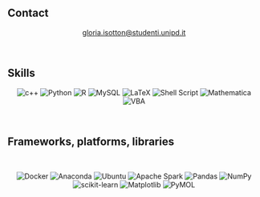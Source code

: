## Contact
<div align="center">
  
  gloria.isotton@studenti.unipd.it
  
</div>

<br />

## Skills
<div align="center">
  
![c++](https://img.shields.io/badge/c%2B%2B-magenta?style=for-the-badge&logo=cplusplus&logoColor=darkgreen)
![Python](https://img.shields.io/badge/python-3670A0?style=for-the-badge&logo=python&logoColor=ffdd54)
![R](https://img.shields.io/badge/r-%23276DC3.svg?style=for-the-badge&logo=r&logoColor=white)
![MySQL](https://img.shields.io/badge/mysql-%2300f.svg?style=for-the-badge&logo=mysql&logoColor=white)
![LaTeX](https://img.shields.io/badge/latex-%23008080.svg?style=for-the-badge&logo=latex&logoColor=white)
![Shell Script](https://img.shields.io/badge/shell_script-%23121011.svg?style=for-the-badge&logo=gnu-bash&logoColor=white)
![Mathematica](https://img.shields.io/badge/-Mathematica-cyan?style=for-the-badge&logo=gnu-bash&logoColor=white)
![VBA](https://img.shields.io/badge/Excel%20VBA-%2344A833.svg?style=for-the-badge&logo=microsoft&logoColor=white)

</div>

<br />

## Frameworks, platforms, libraries
<br />
<div align="center">
  
![Docker](https://img.shields.io/badge/docker-%230db7ed.svg?style=for-the-badge&logo=docker&logoColor=white)
![Anaconda](https://img.shields.io/badge/Anaconda-%2344A833.svg?style=for-the-badge&logo=anaconda&logoColor=white)
![Ubuntu](https://img.shields.io/badge/Ubuntu-orange?style=for-the-badge&logo=ubuntu&logoColor=black)
![Apache Spark](https://img.shields.io/badge/Apache%20Spark-FDEE21?style=flat-square&logo=apachespark&logoColor=black)
![Pandas](https://img.shields.io/badge/pandas-%23150458.svg?style=for-the-badge&logo=pandas&logoColor=white)
![NumPy](https://img.shields.io/badge/numpy-%23013243.svg?style=for-the-badge&logo=numpy&logoColor=white)
![scikit-learn](https://img.shields.io/badge/scikit-learn?style=for-the-badge&logo=scikitlearn&logoColor=black&labelColor=darkorange&color=cornflowerblue)
![Matplotlib](https://img.shields.io/badge/Matplotlib-%23ffffff.svg?style=for-the-badge&logo=Matplotlib&logoColor=black)
![PyMOL](https://img.shields.io/badge/pyMOL-green?style=for-the-badge&logo=moleculer&logoColor=white)

</div>
